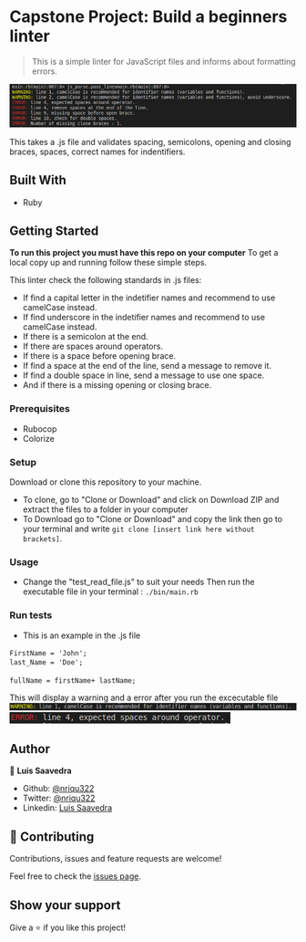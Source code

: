 # Capstone Project: Build a beginners linter

> This is a simple linter for JavaScript files and informs about formatting errors.  

![screenshot](./assets/linter-screenshot.png)

This takes a .js file and validates spacing, semicolons, opening and closing braces, spaces, correct names for indentifiers.

## Built With
- Ruby

## Getting Started

**To run this project you must have this repo on your computer**
To get a local copy up and running follow these simple steps.

This linter check the following standards in .js files: 
* If find a capital letter in the indetifier names and recommend to use camelCase instead.
* If find underscore in the indetifier names and recommend to use camelCase instead.
* If there is a semicolon at the end.
* If there are spaces around operators.
* If there is a space before opening brace.
* If find a space at the end of the line, send a message to remove it.
* If find a double space in line, send a message to use one space.
* And if there is a missing opening or closing brace.

### Prerequisites
- Rubocop
- Colorize

### Setup
Download or clone this repository to your machine.

* To clone, go to "Clone or Download" and click on Download ZIP and extract the files to a folder in your computer
* To Download go to "Clone or Download" and copy the link then go to your terminal and write ``` git clone [insert link here without brackets] ```.

### Usage
* Change the "test_read_file.js" to suit your needs
  Then run the executable file in your terminal : ``` ./bin/main.rb ```

### Run tests
* This is an example in the .js file
```
FirstName = 'John';
last_Name = 'Doe';

fullName = firstName+ lastName; 
```
This will display a warning and a error after you run the excecutable file
![warning](./assets/camelcase_screenshot.png)
![error](./assets/spaces_screenshot.png)

## Author

👤 **Luis Saavedra**

- Github: [@nriqu322](https://github.com/nriqu322)
- Twitter: [@nriqu322](https://twitter.com/nriqu322)
- Linkedin: [Luis Saavedra](https://linkedin.com/in/luis-saavedra-sanchez/)

## 🤝 Contributing

Contributions, issues and feature requests are welcome!

Feel free to check the [issues page](issues/).

## Show your support

Give a ⭐️ if you like this project!